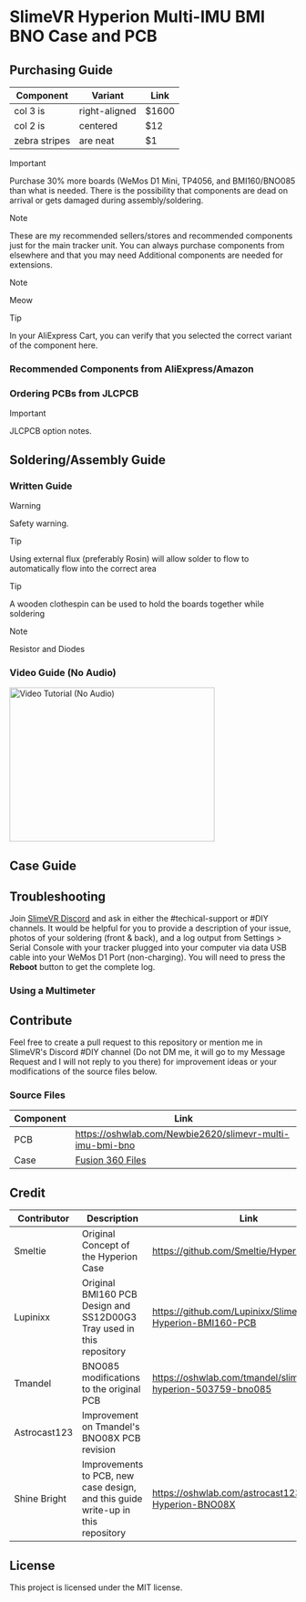 # SlimeVR Hyperion Multi-IMU BMI BNO Case and PCB

## Purchasing Guide
| Component | Variant | Link |
| -------------------- | --------------- | -------------------------------------------------------------------------------- |
| col 3 is      | right-aligned | $1600 |
| col 2 is      | centered      |   $12 |
| zebra stripes | are neat      |    $1 |

> [!IMPORTANT]
> Purchase 30% more boards (WeMos D1 Mini, TP4056, and BMI160/BNO085 than what is needed. There is the possibility that components are dead on arrival or gets damaged during assembly/soldering.

> [!NOTE]
> These are my recommended sellers/stores and recommended components just for the main tracker unit. You can always purchase components from elsewhere and that you may need Additional components are needed for extensions.

> [!NOTE]
> Meow

> [!TIP]
> In your AliExpress Cart, you can verify that you selected the correct variant of the component here.

### Recommended Components from AliExpress/Amazon

### Ordering PCBs from JLCPCB
> [!IMPORTANT]
> JLCPCB option notes.

## Soldering/Assembly Guide

### Written Guide

> [!WARNING]
> Safety warning.

> [!TIP]
> Using external flux (preferably Rosin) will allow solder to flow to automatically flow into the correct area

> [!TIP]
> A wooden clothespin can be used to hold the boards together while soldering

> [!NOTE]
> Resistor and Diodes

### Video Guide (No Audio)
<a href="https://www.youtube.com/watch?v=Jj9A87dSZgY" target="_blank"><img src="http://i3.ytimg.com/vi/Jj9A87dSZgY/hqdefault.jpg" alt="Video Tutorial (No Audio)" width="360" height="270" border="0" /></a>

## Case Guide

## Troubleshooting

Join <a href="https://discord.gg/SlimeVR" target="_blank">SlimeVR Discord</a> and ask in either the #techical-support or #DIY channels. It would be helpful for you to provide a description of your issue, photos of your soldering (front & back), and a log output from Settings > Serial Console with your tracker plugged into your computer via data USB cable into your WeMos D1 Port (non-charging). You will need to press the **Reboot** button to get the complete log.

### Using a Multimeter


## Contribute
Feel free to create a pull request to this repository or mention me in SlimeVR's Discord #DIY channel (Do not DM me, it will go to my Message Request and I will not reply to you there)  for improvement ideas or your modifications of the source files below. 

### Source Files
| Component | Link |
| -------------------- | -------------------------------------------------------------------------------- |
| PCB | <a href="https://oshwlab.com/Newbie2620/slimevr-multi-imu-bmi-bno" target="_blank">https://oshwlab.com/Newbie2620/slimevr-multi-imu-bmi-bno</a> |
| Case | <a href="../blob/master/LICENSE" target="_blank">Fusion 360 Files</a> |

## Credit
| Contributor | Description | Link |
| -------------------- | ---------------------------------------- | -------------------------------------------------------------------------------- |
| Smeltie | Original Concept of the Hyperion Case | <a href="https://github.com/Smeltie/Hyperion" target="_blank">https://github.com/Smeltie/Hyperion</a> |
| Lupinixx | Original BMI160 PCB Design and SS12D00G3 Tray used in this repository | <a href="https://github.com/Lupinixx/SlimeVR-Hyperion-BMI160-PCB" target="_blank">https://github.com/Lupinixx/SlimeVR-Hyperion-BMI160-PCB</a> |
| Tmandel | BNO085 modifications to the original PCB | <a href="https://oshwlab.com/tmandel/slimevr-hyperion-503759-bno085" target="_blank">https://oshwlab.com/tmandel/slimevr-hyperion-503759-bno085</a> |
| Astrocast123 | Improvement on Tmandel's BNO08X PCB revision | <a href="https://oshwlab.com/astrocast123/SlimeVR-Hyperion-BNO08X" target="_blank"></a> |
| Shine Bright | Improvements to PCB, new case design, and this guide write-up in this repository | <a href="https://oshwlab.com/astrocast123/SlimeVR-Hyperion-BNO08X" target="_blank">https://oshwlab.com/astrocast123/SlimeVR-Hyperion-BNO08X</a> |

## License
This project is licensed under the MIT license.
